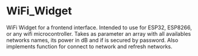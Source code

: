 # WiFi_Widget
WiFi Widget for a frontend interface. Intended to use for ESP32, ESP8266, or any wifi microcontroller. Takes as parameter an array with all availables networks names, its power in dB and if is secured by password. Also implements function for connect to network and refresh networks.
